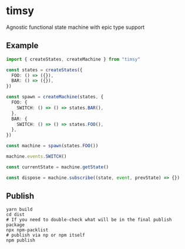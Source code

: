 # timsy

Agnostic functional state machine with epic type support

## Example

```ts
import { createStates, createMachine } from "timsy"

const states = createStates({
  FOO: () => ({}),
  BAR: () => ({}),
})

const spawn = createMachine(states, {
  FOO: {
    SWITCH: () => () => states.BAR(),
  },
  BAR: {
    SWITCH: () => () => states.FOO(),
  },
})

const machine = spawn(states.FOO())

machine.events.SWITCH()

const currentState = machine.getState()

const dispose = machine.subscribe((state, event, prevState) => {})
```

## Publish

```ssh
yarn build
cd dist
# If you need to double-check what will be in the final publish package
npx npm-packlist
# publish via np or npm itself
npm publish
```
